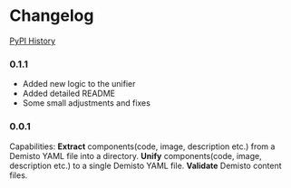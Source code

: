 # Changelog

[PyPI History][1]

[1]: https://pypi.org/project/demisto-sdk/#history

### 0.1.1

* Added new logic to the unifier
* Added detailed README
* Some small adjustments and fixes

### 0.0.1

Capabilities:
**Extract** components(code, image, description etc.) from a Demisto YAML file into a directory.
**Unify** components(code, image, description etc.) to a single Demisto YAML file.
**Validate** Demisto content files.